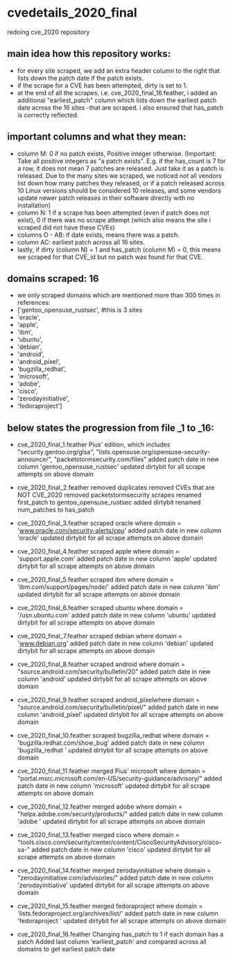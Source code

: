 # cvedetails_2020_final
redoing cve_2020 repository

## main idea how this repository works:
- for every site scraped, we add an extra header column to the right that lists down the patch date if the patch exists.
- if the scrape for a CVE has been attempted, dirty is set to 1.
- at the end of all the scrapes, i.e. cve_2020_final_16.feather, i added an additional "earliest_patch" column which lists down the earliest patch date across the 16 sites -that are scraped. i also ensured that has_patch is correctly reflected.

## important columns and what they mean:
- column M: 0 if no patch exists, Positive integer otherwise. (Important: Take all positive integers as "a patch exists". E.g. if the has_count is 7 for a row, it does not mean 7 patches are released. Just take it as a patch is released. Due to the many sites we scraped, we noticed not all vendors list down how many patches they released, or if a patch released across 10 Linux versions should be considered 10 releases, and some vendors update newer patch releases in their software directly with no installation)
- column N: 1 if a scrape has been attempted (even if patch does not exist), 0 if there was no scrape attempt (which also means the site i scraped did not have these CVEs)
- columns O - AB: if date exists, means there was a patch.
- column AC: earliest patch across all 16 sites.
- lastly, if dirty (column N) = 1 and has_patch (column M) = 0, this means we scraped for that CVE_id but no patch was found for that CVE.

## domains scraped: 16
- we only scraped domains which are mentioned more than 300 times in references:
- ['gentoo_opensuse_rustsec', #this is 3 sites
 - 'oracle',
 - 'apple',
 - 'ibm',
 - 'ubuntu',
 - 'debian',
 - 'android',
 - 'android_pixel',
 - 'bugzilla_redhat',
 - 'microsoft',
 - 'adobe',
 - 'cisco',
 - 'zerodayinitiative',
 - 'fedoraproject']


## below states the progression from file _1 to _16:

- cve_2020_final_1.feather
Pius' edition, which includes "security.gentoo.org/glsa", "lists.opensuse.org/opensuse-security-announce/", "packetstormsecurity.com/files"
added patch date in new column 'gentoo_opensuse_rustsec'
updated dirtybit for all scrape attempts on above domain

- cve_2020_final_2.feather
removed duplicates
removed CVEs that are NOT CVE_2020
removed packetstormsecurity scrapes
renamed first_patch to gentoo_opensuse_rustsec
added dirtybit
renamed num_patches to has_patch

- cve_2020_final_3.feather
scraped oracle where domain = 'www.oracle.com/security-alerts/cpu'
added patch date in new column 'oracle'
updated dirtybit for all scrape attempts on above domain

- cve_2020_final_4.feather
scraped apple where domain = 'support.apple.com'
added patch date in new column 'apple'
updated dirtybit for all scrape attempts on above domain

- cve_2020_final_5.feather
scraped ibm where domain = 'ibm.com/support/pages/node/'
added patch date in new column 'ibm'
updated dirtybit for all scrape attempts on above domain

- cve_2020_final_6.feather
scraped ubuntu where domain = '/usn.ubuntu.com'
added patch date in new column 'ubuntu'
updated dirtybit for all scrape attempts on above domain

- cve_2020_final_7.feather
scraped debian where domain = 'www.debian.org'
added patch date in new column 'debian'
updated dirtybit for all scrape attempts on above domain

- cve_2020_final_8.feather
scraped android where domain = "source.android.com/security/bulletin/20"
added patch date in new column 'android'
updated dirtybit for all scrape attempts on above domain

- cve_2020_final_9.feather
scraped android_pixelwhere domain = "source.android.com/security/bulletin/pixel/"
added patch date in new column 'android_pixel'
updated dirtybit for all scrape attempts on above domain

- cve_2020_final_10.feather
scraped bugzilla_redhat where domain = 'bugzilla.redhat.com/show_bug'
added patch date in new column 'bugzilla_redhat '
updated dirtybit for all scrape attempts on above domain

- cve_2020_final_11.feather
merged Pius' microsoft where domain = "portal.msrc.microsoft.com/en-US/security-guidance/advisory/"
added patch date in new column 'microsoft'
updated dirtybit for all scrape attempts on above domain

- cve_2020_final_12.feather
merged adobe where domain = "helpx.adobe.com/security/products/"
added patch date in new column 'adobe '
updated dirtybit for all scrape attempts on above domain

- cve_2020_final_13.feather
merged cisco where domain = "tools.cisco.com/security/center/content/CiscoSecurityAdvisory/cisco-sa-"
added patch date in new column 'cisco'
updated dirtybit for all scrape attempts on above domain

- cve_2020_final_14.feather
merged zerodayinitiative where domain = "zerodayinitiative.com/advisories/"
added patch date in new column 'zerodayinitiative'
updated dirtybit for all scrape attempts on above domain

- cve_2020_final_15.feather
merged fedoraproject where domain = 'lists.fedoraproject.org/archives/list/'
added patch date in new column 'fedoraproject '
updated dirtybit for all scrape attempts on above domain

- cve_2020_final_16.feather
Changing has_patch to 1 if each domain has a patch
Added last column 'earliest_patch' and compared across all domains to get earliest patch date
